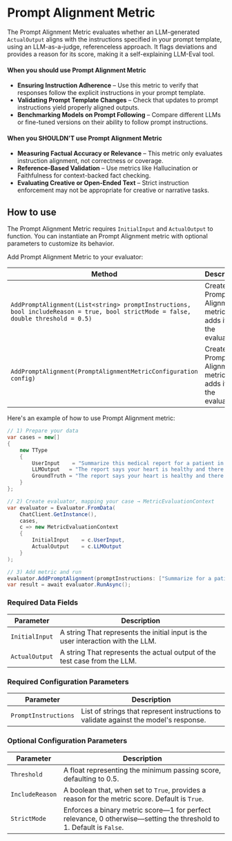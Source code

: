 # Prompt Alignment Metric

The Prompt Alignment Metric evaluates whether an LLM-generated `ActualOutput` aligns with the instructions specified in your prompt template, using an LLM-as-a-judge, referenceless approach. It flags deviations and provides a reason for its score, making it a self-explaining LLM-Eval tool.

#### When you should use Prompt Alignment Metric

- **Ensuring Instruction Adherence** – Use this metric to verify that responses follow the explicit instructions in your prompt template.
- **Validating Prompt Template Changes** – Check that updates to prompt instructions yield properly aligned outputs.
- **Benchmarking Models on Prompt Following** – Compare different LLMs or fine-tuned versions on their ability to follow prompt instructions.

#### When you SHOULDN'T use Prompt Alignment Metric

- **Measuring Factual Accuracy or Relevance** – This metric only evaluates instruction alignment, not correctness or coverage.
- **Reference-Based Validation** – Use metrics like Hallucination or Faithfulness for context-backed fact checking.
- **Evaluating Creative or Open-Ended Text** – Strict instruction enforcement may not be appropriate for creative or narrative tasks.

## How to use

The Prompt Alignment Metric requires `InitialInput` and `ActualOutput` to function. You can instantiate an Prompt Alignment metric with optional parameters to customize its behavior.

Add Prompt Alignment Metric to your evaluator:

| Method                                                                                                                            | Description                                                       |
| --------------------------------------------------------------------------------------------------------------------------------- | ----------------------------------------------------------------- |
| `AddPromptAlignment(List<string> promptInstructions, bool includeReason = true, bool strictMode = false, double threshold = 0.5)` | Creates the Prompt Alignment metric and adds it to the evaluator. |
| `AddPromptAlignment(PromptAlignmentMetricConfiguration config)`                                                                   | Creates the Prompt Alignment metric and adds it to the evaluator. |

Here's an example of how to use Prompt Alignment metric:

```csharp
// 1) Prepare your data
var cases = new[]
{
    new TType
    {
        UserInput    = "Summarize this medical report for a patient in plain English. Do not include any medical jargon.",
        LLMOutput   = "The report says your heart is healthy and there are no signs of serious problems. Your blood pressure and cholesterol levels are normal.",
        GroundTruth = "The report says your heart is healthy and there are no signs of serious problems. Your blood pressure and cholesterol levels are normal."
    }
};

// 2) Create evaluator, mapping your case → MetricEvaluationContext
var evaluator = Evaluator.FromData(
    ChatClient.GetInstance(),
    cases,
    c => new MetricEvaluationContext
    {
        InitialInput    = c.UserInput,
        ActualOutput    = c.LLMOutput
    }
);

// 3) Add metric and run
evaluator.AddPromptAlignment(promptInstructions: ["Summarize for a patient", "Use plain English", "Avoid medical jargon"], includeReason: true);
var result = await evaluator.RunAsync();
```

### Required Data Fields

| Parameter      | Description                                                                      |
| -------------- | -------------------------------------------------------------------------------- |
| `InitialInput` | A string That represents the initial input is the user interaction with the LLM. |
| `ActualOutput` | A string That represents the actual output of the test case from the LLM.        |

### Required Configuration Parameters

| Parameter            | Description                                                                           |
| -------------------- | ------------------------------------------------------------------------------------- |
| `PromptInstructions` | List of strings that represent instructions to validate against the model's response. |

### Optional Configuration Parameters

| Parameter       | Description                                                                                                         |
| --------------- | ------------------------------------------------------------------------------------------------------------------- |
| `Threshold`     | A float representing the minimum passing score, defaulting to 0.5.                                                  |
| `IncludeReason` | A boolean that, when set to `True`, provides a reason for the metric score. Default is `True`.                      |
| `StrictMode`    | Enforces a binary metric score—1 for perfect relevance, 0 otherwise—setting the threshold to 1. Default is `False`. |
